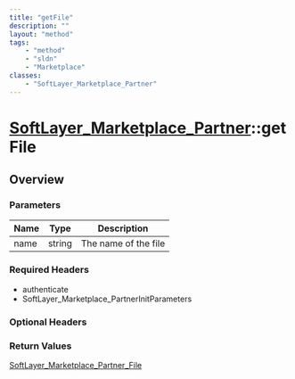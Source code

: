 ```yaml
---
title: "getFile"
description: ""
layout: "method"
tags:
    - "method"
    - "sldn"
    - "Marketplace"
classes:
    - "SoftLayer_Marketplace_Partner"
---
```

# [SoftLayer_Marketplace_Partner](/reference/services/SoftLayer_Marketplace_Partner)::getFile




## Overview 


### Parameters 
|Name | Type | Description |
| --- | --- | --- |
|name| string| The name of the file|


### Required Headers
* authenticate
* SoftLayer_Marketplace_PartnerInitParameters

### Optional Headers

### Return Values
<a href='/reference/datatypes/SoftLayer_Marketplace_Partner_File'>SoftLayer_Marketplace_Partner_File </a>

